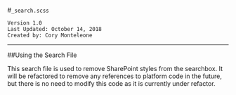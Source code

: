 #`_search.scss`
```
Version 1.0
Last Updated: October 14, 2018
Created by: Cory Monteleone
```
***
##Using the Search File

This search file is used to remove SharePoint styles from the searchbox. It will be refactored to remove any references to platform code in the future, but there is no need to modify this code as it is currently under refactor.
